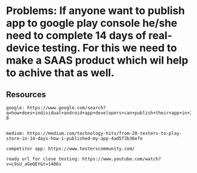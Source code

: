 # Problems: If anyone want to publish app to google play console he/she need to complete 14 days of real-device testing. For this we need to make a SAAS product which wil help to achive that as well. 

## Resources
```
google: https://www.google.com/search?q=how+does+individual+android+app+developers+can+publish+their+app+in+2025+in+play+store+when+have+20+testers+policy&oq=how+does+individual+android+app+developers+can+publish+their+app+in+2025+in+play+store+when+have+20+testers+policy&gs_lcrp=EgZjaHJvbWUyBggAEEUYOdIBCjI4NzEzajBqMTWoAgCwAgA&sourceid=chrome&ie=UTF-8


medium: https://medium.com/technology-hits/from-20-testers-to-play-store-in-14-days-how-i-published-my-app-4ad5f3b36efe

competitor app: https://www.testerscommunity.com/

ready url for close testing: https://www.youtube.com/watch?v=L9sU_aGeQEY&t=1486s

```
